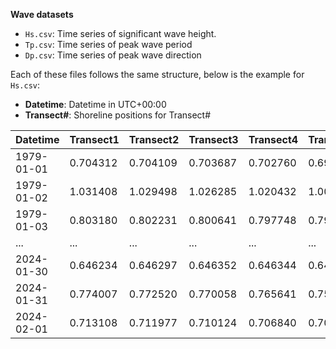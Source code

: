 **Wave datasets**
- `Hs.csv`: Time series of significant wave height. 
- `Tp.csv`: Time series of peak wave period
- `Dp.csv`: Time series of peak wave direction

Each of these files follows the same structure, below is the example for `Hs.csv`:
- **Datetime**: Datetime in UTC+00:00
- **Transect#**: Shoreline positions for Transect#

| Datetime   | Transect1  | Transect2  | Transect3  | Transect4  | Transect5  | Transect6  | Transect7  | Transect8  | Transect9  |
|------------|------------|------------|------------|------------|------------|------------|------------|------------|------------|
| 1979-01-01 | 0.704312   | 0.704109   | 0.703687   | 0.702760   | 0.699773   | 0.698333   | 0.697859   | 0.697586   | 0.696763   |
| 1979-01-02 | 1.031408   | 1.029498   | 1.026285   | 1.020432   | 1.008996   | 1.000308   | 0.996574   | 0.994609   | 0.989185   |
| 1979-01-03 | 0.803180   | 0.802231   | 0.800641   | 0.797748   | 0.791979   | 0.787674   | 0.785833   | 0.784861   | 0.782163   |
| ...        | ...        | ...        | ...        | ...        | ...        | ...        | ...        | ...        | ...        |
| 2024-01-30 | 0.646234   | 0.646297   | 0.646352   | 0.646344   | 0.645575   | 0.645097   | 0.644919   | 0.644815   | 0.644499   |
| 2024-01-31 | 0.774007   | 0.772520   | 0.770058   | 0.765641   | 0.757317   | 0.751323   | 0.748783   | 0.747441   | 0.743716   |
| 2024-02-01 | 0.713108   | 0.711977   | 0.710124   | 0.706840   | 0.700785   | 0.696568   | 0.694800   | 0.693865   | 0.691269   |
